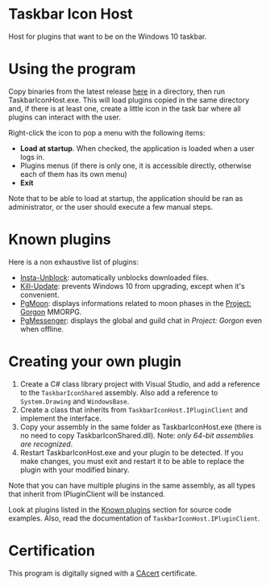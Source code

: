 # Taskbar Icon Host
Host for plugins that want to be on the Windows 10 taskbar. 

# Using the program
Copy binaries from the latest release [here](https://github.com/dlebansais/TaskbarIconHost/releases) in a directory, then run TaskbarIconHost.exe. This will load plugins copied in the same directory and, if there is at least one, create a little icon in the task bar where all plugins can interact with the user.

Right-click the icon to pop a menu with the following items:

- **Load at startup**. When checked, the application is loaded when a user logs in.
- Plugins menus (if there is only one, it is accessible directly, otherwise each of them has its own menu)
- **Exit**

Note that to be able to load at startup, the application should be ran as administrator, or the user should execute a few manual steps. 

# Known plugins
Here is a non exhaustive list of plugins:

- [Insta-Unblock](https://github.com/dlebansais/Insta-Unblock): automatically unblocks downloaded files.  
- [Kill-Update](https://github.com/dlebansais/Kill-Update): prevents Windows 10 from upgrading, except when it's convenient.  
- [PgMoon](https://github.com/dlebansais/PgMoon): displays informations related to moon phases in the [Project: Gorgon](https://projectgorgon.com/) MMORPG.  
- [PgMessenger](https://github.com/dlebansais/PgMessenger): displays the global and guild chat in *Project: Gorgon* even when offline.  

# Creating your own plugin
1. Create a C# class library project with Visual Studio, and add a reference to the `TaskbarIconShared` assembly. Also add a reference to `System.Drawing` and `WindowsBase`. 
2. Create a class that inherits from `TaskbarIconHost.IPluginClient` and implement the interface.
3. Copy your assembly in the same folder as TaskbarIconHost.exe (there is no need to copy TaskbarIconShared.dll). Note: *only 64-bit assemblies are recognized*. 
4. Restart TaskbarIconHost.exe and your plugin to be detected. If you make changes, you must exit and restart it to be able to replace the plugin with your modified binary. 

Note that you can have multiple plugins in the same assembly, as all types that inherit from IPluginClient will be instanced.

Look at plugins listed in the [Known plugins](#Known-plugins) section for source code examples. Also, read the documentation of `TaskbarIconHost.IPluginClient`.

# Certification
This program is digitally signed with a [CAcert](https://www.cacert.org/) certificate.
